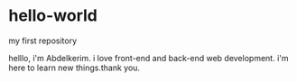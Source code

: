 # hello-world
my first repository


helllo, i'm Abdelkerim. i love front-end and back-end web development. i'm here to learn new things.thank you.

